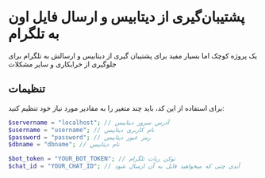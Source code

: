 # پشتیبان‌گیری از دیتابیس و ارسال فایل اون به تلگرام

یک پروژه کوچک اما بسیار مفید برای پشتیبان گیری از دیتابیس و ارسالش به تلگرام برای جلوگیری از خرابکاری و سایر مشکلات

## تنظیمات

برای استفاده از این کد، باید چند متغیر را به مقادیر مورد نیاز خود تنظیم کنید:

```php
$servername = "localhost"; // آدرس سرور دیتابیس
$username = "username"; // نام کاربری دیتابیس
$password = "password"; // رمز عبور دیتابیس
$dbname = "dbname"; // نام دیتابیس

$bot_token = "YOUR_BOT_TOKEN"; // توکن ربات تلگرام
$chat_id = "YOUR_CHAT_ID"; // آیدی چتی که میخواهید فایل به آن ارسال شود
```


